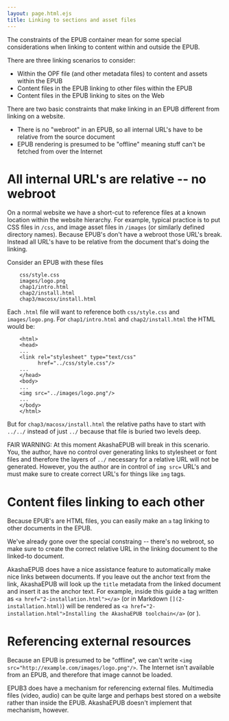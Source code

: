 ```yaml
---
layout: page.html.ejs
title: Linking to sections and asset files
---
```


The constraints of the EPUB container mean for some special considerations when linking to content within and outside the EPUB.

There are three linking scenarios to consider:

* Within the OPF file (and other metadata files) to content and assets within the EPUB
* Content files in the EPUB linking to other files within the EPUB
* Content files in the EPUB linking to sites on the Web

There are two basic constraints that make linking in an EPUB different from linking on a website.

* There is no "webroot" in an EPUB, so all internal URL's have to be relative from the source document
* EPUB rendering is presumed to be "offline" meaning stuff can't be fetched from over the Internet

# All internal URL's are relative -- no webroot

On a normal website we have a short-cut to reference files at a known location within the website hierarchy.  For example, typical practice is to put CSS files in `/css`, and image asset files in `/images` (or similarly defined directory names).  Because EPUB's don't have a webroot those URL's break.  Instead all URL's have to be relative from the document that's doing the linking.

Consider an EPUB with these files

```
    css/style.css
    images/logo.png
    chap1/intro.html
    chap2/install.html
    chap3/macosx/install.html
```

Each `.html` file will want to reference both `css/style.css` and `images/logo.png`.  For `chap1/intro.html` and `chap2/install.html` the HTML would be:

```
    <html>
    <head>
    ...
    <link rel="stylesheet" type="text/css"
          href="../css/style.css"/>
    ...
    </head>
    <body>
    ...
    <img src="../images/logo.png"/>
    ...
    </body>
    </html>
```

But for `chap3/macosx/install.html` the relative paths have to start with `../../` instead of just `../` because that file is buried two levels deep.

FAIR WARNING:  At this moment AkashaEPUB will break in this scenario.  You, the author, have no control over generating links to stylesheet or font files and therefore the layers of `../` necessary for a relative URL will not be generated.  However, you the author are in control of `img src=` URL's and must make sure to create correct URL's for things like `img` tags.

# Content files linking to each other

Because EPUB's are HTML files, you can easily make an `a` tag linking to other documents in the EPUB.

We've already gone over the special constraing -- there's no webroot, so make sure to create the correct relative URL in the linking document to the linked-to document.

AkashaEPUB does have a nice assistance feature to automatically make nice links between documents.  If you leave out the anchor text from the link, AkashaEPUB will look up the `title` metadata from the linked document and insert it as the anchor text.  For example, inside this guide a tag written as `<a href="2-installation.html"></a>` (or in Markdown `[](2-installation.html)`) will be rendered as `<a href="2-installation.html">Installing the AkashaEPUB toolchain</a>` (or [](2-installation.html)).

# Referencing external resources

Because an EPUB is presumed to be "offline", we can't write `<img src="http://example.com/images/logo.png"/>`.  The Internet isn't available from an EPUB, and therefore that image cannot be loaded.

EPUB3 does have a mechanism for referencing external files.  Multimedia files (video, audio) can be quite large and perhaps best stored on a website rather than inside the EPUB.  AkashaEPUB doesn't implement that mechanism, however.
